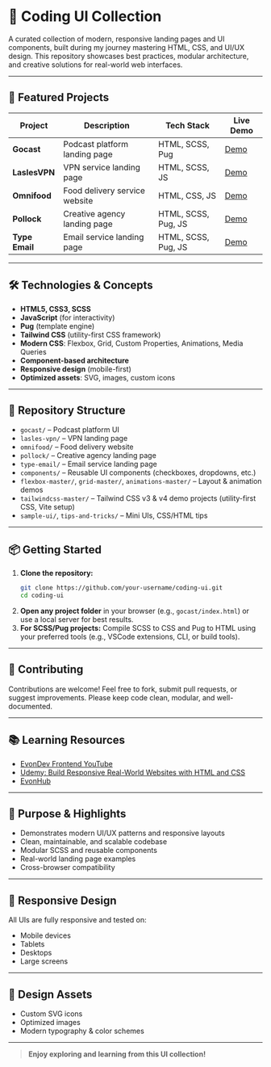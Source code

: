 # 🚀 Coding UI Collection

A curated collection of modern, responsive landing pages and UI components, built during my journey mastering HTML, CSS, and UI/UX design. This repository showcases best practices, modular architecture, and creative solutions for real-world web interfaces.

---

## 🌟 Featured Projects

| Project        | Description                   | Tech Stack          | Live Demo                                      |
| -------------- | ----------------------------- | ------------------- | ---------------------------------------------- |
| **Gocast**     | Podcast platform landing page | HTML, SCSS, Pug     | [Demo](https://gocast-olive.vercel.app)        |
| **LaslesVPN**  | VPN service landing page      | HTML, SCSS, JS      | [Demo](https://lasles-vpn-xi-eight.vercel.app) |
| **Omnifood**   | Food delivery service website | HTML, CSS, JS       | [Demo](https://omnifood-lovat-one.vercel.app)  |
| **Pollock**    | Creative agency landing page  | HTML, SCSS, Pug, JS | [Demo](https://pollock-xi.vercel.app)          |
| **Type Email** | Email service landing page    | HTML, SCSS, Pug, JS | [Demo](https://type-email-gamma.vercel.app)    |

---

## 🛠️ Technologies & Concepts

- **HTML5, CSS3, SCSS**
- **JavaScript** (for interactivity)
- **Pug** (template engine)
- **Tailwind CSS** (utility-first CSS framework)
- **Modern CSS**: Flexbox, Grid, Custom Properties, Animations, Media Queries
- **Component-based architecture**
- **Responsive design** (mobile-first)
- **Optimized assets**: SVG, images, custom icons

---

## 📁 Repository Structure

- `gocast/` – Podcast platform UI
- `lasles-vpn/` – VPN landing page
- `omnifood/` – Food delivery website
- `pollock/` – Creative agency landing page
- `type-email/` – Email service landing page
- `components/` – Reusable UI components (checkboxes, dropdowns, etc.)
- `flexbox-master/`, `grid-master/`, `animations-master/` – Layout & animation demos
- `tailwindcss-master/` – Tailwind CSS v3 & v4 demo projects (utility-first CSS, Vite setup)
- `sample-ui/`, `tips-and-tricks/` – Mini UIs, CSS/HTML tips

---

## 📦 Getting Started

1. **Clone the repository:**
   ```bash
   git clone https://github.com/your-username/coding-ui.git
   cd coding-ui
   ```
2. **Open any project folder** in your browser (e.g., `gocast/index.html`) or use a local server for best results.
3. **For SCSS/Pug projects:** Compile SCSS to CSS and Pug to HTML using your preferred tools (e.g., VSCode extensions, CLI, or build tools).

---

## 🤝 Contributing

Contributions are welcome! Feel free to fork, submit pull requests, or suggest improvements. Please keep code clean, modular, and well-documented.

---

## 📚 Learning Resources

- [EvonDev Frontend YouTube](https://www.youtube.com/@evondevfrontend)
- [Udemy: Build Responsive Real-World Websites with HTML and CSS](https://www.udemy.com/course/design-and-develop-a-killer-website-with-html5-and-css3)
- [EvonHub](https://evonhub.dev/)

---

## 🎯 Purpose & Highlights

- Demonstrates modern UI/UX patterns and responsive layouts
- Clean, maintainable, and scalable codebase
- Modular SCSS and reusable components
- Real-world landing page examples
- Cross-browser compatibility

---

## 📱 Responsive Design

All UIs are fully responsive and tested on:

- Mobile devices
- Tablets
- Desktops
- Large screens

---

## 🎨 Design Assets

- Custom SVG icons
- Optimized images
- Modern typography & color schemes

---

> **Enjoy exploring and learning from this UI collection!**
